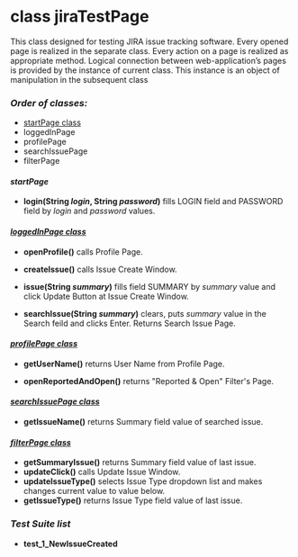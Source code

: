 # class jiraTestPage

This class designed for testing JIRA issue tracking software. Every opened page is realized in the separate class. Every action on a page is realized as appropriate method.
Logical connection between web-application’s pages is provided by the instance of current class. This instance is an object of manipulation in the subsequent class

### *Order of classes:*
- [startPage class](https://github.com/IgorDuganets1/homework/blob/master/Lesson6/src/startPage.java)
- loggedInPage
- profilePage
- searchIssuePage
- filterPage

#### *startPage*

- **login(String *login*, String *password*)** fills LOGIN field and PASSWORD field by *login* and *password*  values.


#### *[loggedInPage class](https://github.com/IgorDuganets1/homework/blob/master/Lesson6/src/loggedInPage.java)*
- **openProfile()** calls Profile Page.

- **createIssue()** calls Issue Create Window.

- **issue(String *summary*)**  fills field SUMMARY by *summary* value and click Update Button at Issue Create Window. 

- **searchIssue(String *summary*)** clears, puts *summary* value in the Search feild and clicks Enter. Returns Search Issue Page. 


#### *[profilePage class](https://github.com/IgorDuganets1/homework/blob/master/Lesson6/src/profilePage.java)*
- **getUserName()**  returns User Name from Profile Page.

- **openReportedAndOpen()** returns "Reported & Open" Filter's Page.

#### *[searchIssuePage class](https://github.com/IgorDuganets1/homework/blob/master/Lesson6/src/searchIssuePage.java)*
- **getIssueName()** returns Summary field value of searched issue.

#### *[filterPage class](https://github.com/IgorDuganets1/homework/blob/master/Lesson6/src/filterPage.java)*

- **getSummaryIssue()** returns Summary field value of last issue.
- **updateClick()** calls Update Issue Window.
- **updateIssueType()** selects Issue Type dropdown list and makes changes current value to value below. 
- **getIssueType()** returns Issue Type field value of last issue.

### *Test Suite list*
- **test_1_NewIssueCreated**
